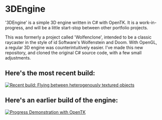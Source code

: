 # 3DEngine
'3DEngine' is a simple 3D engine written in C# with OpenTK. It is a work-in-progress, and will be a little start-stop between other portfolio projects.

This was formerly a project called 'Wolfenclone', intended to be a classic raycaster in the style of id Software's Wolfenstein and Doom. 
With OpenGL, a regular 3D engine was counterintuitively easier. 
I've made this new repository, and cloned the original C# source code, with a few small adjustments.

## Here's the most recent build:
[![Recent build: Flying between heterogenously textured objects](https://img.youtube.com/vi/cEo3Yvye_JY/maxresdefault.jpg)](https://www.youtube.com/watch?v=cEo3Yvye_JY)

## Here's an earlier build of the engine:
[![Progress Demonstration with OpenTK](https://img.youtube.com/vi/XDCoSlWWiUE/maxresdefault.jpg)](https://youtu.be/XDCoSlWWiUE)
